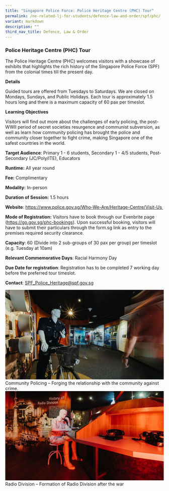 ```yaml
---
title: "Singapore Police Force: Police Heritage Centre (PHC) Tour"
permalink: /ne-related-lj-for-students/defence-law-and-order/spf/phc/
variant: markdown
description: ""
third_nav_title: Defence, Law & Order
---
```

### Police Heritage Centre (PHC) Tour

The Police Heritage Centre (PHC) welcomes visitors with a showcase of exhibits that highlights the rich history of the Singapore Police Force (SPF) from the colonial times till the present day.

**Details**

Guided tours are offered from Tuesdays to Saturdays. We are closed on Mondays, Sundays, and Public Holidays. Each tour is approximately 1.5 hours long and there is a maximum capacity of 60 pax per timeslot.

**Learning Objectives**

Visitors will find out more about the challenges of early policing, the post-WWII period of secret societies resurgence and communist subversion, as well as learn how community policing has brought the police and community closer together to fight crime, making Singapore one of the safest countries in the world.

**Target Audience**: Primary 1 - 6 students, Secondary 1 - 4/5 students, Post-Secondary (JC/Poly/ITE), Educators

**Runtime:** All year round

**Fee:** Complimentary

**Modality:** In-person

**Duration of Session:** 1.5 hours

**Website**: https://www.police.gov.sg/Who-We-Are/Heritage-Centre/Visit-Us 

**Mode of Registration:** Visitors have to book through our Evenbrite page (https://go.gov.sg/phc-bookings). Upon successful booking, visitors will have to submit their particulars through the form.sg link as entry to the premises required security clearance.

**Capacity**: 60 (Divide into 2 sub-groups of 30 pax per group) per timeslot (e.g. Tuesday at 10am)

**Relevant Commemorative Days**: Racial Harmony Day

**Due Date for registration**: Registration has to be completed 7 working day before the preferred tour timeslot.

**Contact**: SPF_Police_Heritage@spf.gov.sg

![](/images/spf_Community_Policing_1.jpg)Community Policing – Forging the relationship with the community against crime.
![](/images/spf_Radio_Division_2.jpg)Radio Division – Formation of Radio Division after the war
